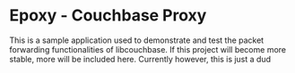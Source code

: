 # Epoxy - Couchbase Proxy

This is a sample application used to demonstrate and test the packet forwarding
functionalities of libcouchbase. If this project will become more stable, more
will be included here. Currently however, this is just a dud
